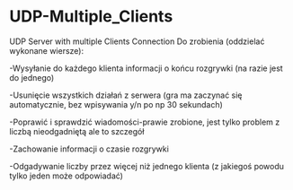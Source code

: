 # UDP-Multiple_Clients
UDP Server with multiple Clients Connection
Do zrobienia (oddzielać wykonane wiersze):

-Wysyłanie do każdego klienta informacji o końcu rozgrywki (na razie jest do jednego)

-Usunięcie wszystkich działań z serwera (gra ma zaczynać się automatycznie, bez wpisywania y/n po np 30 sekundach)

-Poprawić i sprawdzić wiadomości-prawie zrobione, jest tylko problem z liczbą nieodgadniętą ale to szczegół

-Zachowanie informacji o czasie rozgrywki

-Odgadywanie liczby przez więcej niż jednego klienta (z jakiegoś powodu tylko jeden może odpowiadać)

